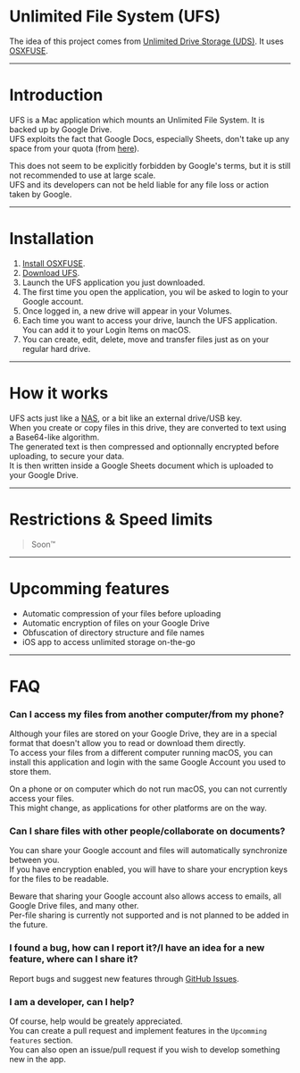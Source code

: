 # Unlimited File System (UFS)

The idea of this project comes from [Unlimited Drive Storage (UDS)](https://github.com/stewartmcgown/uds). It uses [OSXFUSE](https://github.com/osxfuse/osxfuse).

---

# Introduction

UFS is a Mac application which mounts an Unlimited File System. It is backed up by Google Drive.\
UFS exploits the fact that Google Docs, especially Sheets, don't take up any space from your quota (from [here](https://support.google.com/drive/answer/6374270?hl=en)).

This does not seem to be explicitly forbidden by Google's terms, but it is still not recommended to use at large scale.\
UFS and its developers can not be held liable for any file loss or action taken by Google.

---

# Installation

1. [Install OSXFUSE](https://github.com/osxfuse/osxfuse/releases).
2. [Download UFS](https://github.com/au2001/UFS/releases).
3. Launch the UFS application you just downloaded.
4. The first time you open the application, you wil be asked to login to your Google account.
5. Once logged in, a new drive will appear in your Volumes.
6. Each time you want to access your drive, launch the UFS application. You can add it to your Login Items on macOS.
7. You can create, edit, delete, move and transfer files just as on your regular hard drive.

---

# How it works

UFS acts just like a [NAS](https://en.wikipedia.org/wiki/Network-attached_storage), or a bit like an external drive/USB key.\
When you create or copy files in this drive, they are converted to text using a Base64-like algorithm.\
The generated text is then compressed and optionnally encrypted before uploading, to secure your data.\
It is then written inside a Google Sheets document which is uploaded to your Google Drive.

---

# Restrictions & Speed limits

> Soon™

---

# Upcomming features

- Automatic compression of your files before uploading
- Automatic encryption of files on your Google Drive
- Obfuscation of directory structure and file names
- iOS app to access unlimited storage on-the-go

---

# FAQ

### Can I access my files from another computer/from my phone?

Although your files are stored on your Google Drive, they are in a special format that doesn't allow you to read or download them directly.\
To access your files from a different computer running macOS, you can install this application and login with the same Google Account you used to store them.

On a phone or on computer which do not run macOS, you can not currently access your files.\
This might change, as applications for other platforms are on the way.

### Can I share files with other people/collaborate on documents?

You can share your Google account and files will automatically synchronize between you.\
If you have encryption enabled, you will have to share your encryption keys for the files to be readable.

Beware that sharing your Google account also allows access to emails, all Google Drive files, and many other.\
Per-file sharing is currently not supported and is not planned to be added in the future.

### I found a bug, how can I report it?/I have an idea for a new feature, where can I share it?

Report bugs and suggest new features through [GitHub Issues](https://github.com/au2001/UFS/issues).

### I am a developer, can I help?

Of course, help would be greately appreciated.\
You can create a pull request and implement features in the `Upcomming features` section.\
You can also open an issue/pull request if you wish to develop something new in the app.
